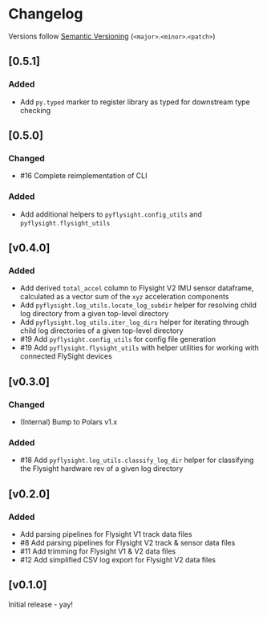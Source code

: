 # Changelog
Versions follow [Semantic Versioning](https://semver.org/spec/v2.0.0.html) (`<major>`.`<minor>`.`<patch>`)

## [0.5.1]
### Added
* Add `py.typed` marker to register library as typed for downstream type checking

## [0.5.0]
### Changed
* #16 Complete reimplementation of CLI

### Added
* Add additional helpers to `pyflysight.config_utils` and `pyflysight.flysight_utils`

## [v0.4.0]
### Added
* Add derived `total_accel` column to Flysight V2 IMU sensor dataframe, calculated as a vector sum of the `xyz` acceleration components
* Add `pyflysight.log_utils.locate_log_subdir` helper for resolving child log directory from a given top-level directory
* Add `pyflysight.log_utils.iter_log_dirs` helper for iterating through child log directories of a given top-level directory
* #19 Add `pyflysight.config_utils` for config file generation
* #19 Add `pyflysight.flysight_utils` with helper utilities for working with connected FlySight devices

## [v0.3.0]
### Changed
* (Internal) Bump to Polars v1.x

### Added
* #18 Add `pyflysight.log_utils.classify_log_dir` helper for classifying the Flysight hardware rev of a given log directory

## [v0.2.0]
### Added
* Add parsing pipelines for Flysight V1 track data files
* #8 Add parsing pipelines for Flysight V2 track & sensor data files
* #11 Add trimming for Flysight V1 & V2 data files
* #12 Add simplified CSV log export for Flysight V2 data files

## [v0.1.0]
Initial release - yay!
